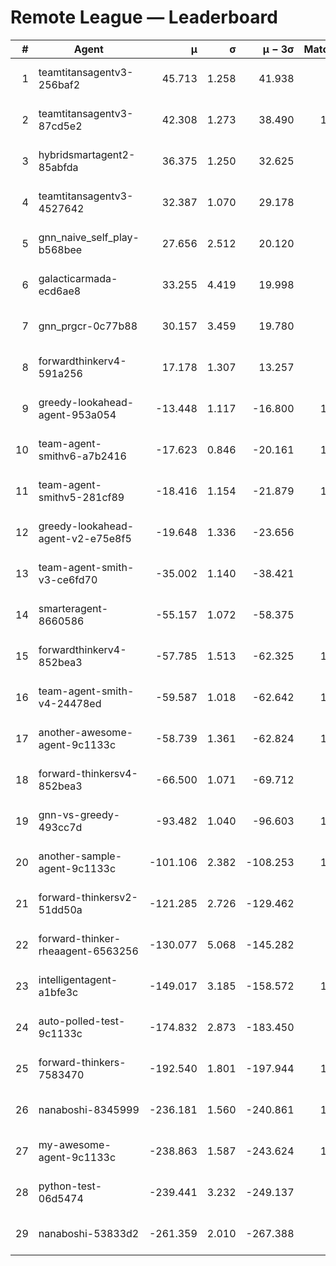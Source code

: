 # Remote League — Leaderboard

| # | Agent | μ | σ | μ − 3σ | Matches | Updated |
|---:|---|---:|---:|---:|---:|---|
| 1 | teamtitansagentv3-256baf2 | 45.713 | 1.258 | 41.938 | 948 | 2025-08-14 12:27 |
| 2 | teamtitansagentv3-87cd5e2 | 42.308 | 1.273 | 38.490 | 1127 | 2025-08-14 12:27 |
| 3 | hybridsmartagent2-85abfda | 36.375 | 1.250 | 32.625 | 122 | 2025-08-14 12:27 |
| 4 | teamtitansagentv3-4527642 | 32.387 | 1.070 | 29.178 | 890 | 2025-08-14 12:27 |
| 5 | gnn_naive_self_play-b568bee | 27.656 | 2.512 | 20.120 | 40 | 2025-08-14 12:27 |
| 6 | galacticarmada-ecd6ae8 | 33.255 | 4.419 | 19.998 | 10 | 2025-08-14 12:27 |
| 7 | gnn_prgcr-0c77b88 | 30.157 | 3.459 | 19.780 | 11 | 2025-08-14 12:27 |
| 8 | forwardthinkerv4-591a256 | 17.178 | 1.307 | 13.257 | 32 | 2025-08-14 12:27 |
| 9 | greedy-lookahead-agent-953a054 | -13.448 | 1.117 | -16.800 | 1000 | 2025-08-14 12:27 |
| 10 | team-agent-smithv6-a7b2416 | -17.623 | 0.846 | -20.161 | 1040 | 2025-08-14 12:27 |
| 11 | team-agent-smithv5-281cf89 | -18.416 | 1.154 | -21.879 | 1110 | 2025-08-14 12:27 |
| 12 | greedy-lookahead-agent-v2-e75e8f5 | -19.648 | 1.336 | -23.656 | 990 | 2025-08-14 12:27 |
| 13 | team-agent-smith-v3-ce6fd70 | -35.002 | 1.140 | -38.421 | 870 | 2025-08-14 12:27 |
| 14 | smarteragent-8660586 | -55.157 | 1.072 | -58.375 | 809 | 2025-08-14 12:27 |
| 15 | forwardthinkerv4-852bea3 | -57.785 | 1.513 | -62.325 | 1127 | 2025-08-14 12:27 |
| 16 | team-agent-smith-v4-24478ed | -59.587 | 1.018 | -62.642 | 1120 | 2025-08-14 12:27 |
| 17 | another-awesome-agent-9c1133c | -58.739 | 1.361 | -62.824 | 1510 | 2025-08-14 12:27 |
| 18 | forward-thinkersv4-852bea3 | -66.500 | 1.071 | -69.712 | 825 | 2025-08-14 12:27 |
| 19 | gnn-vs-greedy-493cc7d | -93.482 | 1.040 | -96.603 | 1010 | 2025-08-14 12:27 |
| 20 | another-sample-agent-9c1133c | -101.106 | 2.382 | -108.253 | 1230 | 2025-08-14 12:27 |
| 21 | forward-thinkersv2-51dd50a | -121.285 | 2.726 | -129.462 | 956 | 2025-08-14 12:27 |
| 22 | forward-thinker-rheaagent-6563256 | -130.077 | 5.068 | -145.282 | 836 | 2025-08-14 12:27 |
| 23 | intelligentagent-a1bfe3c | -149.017 | 3.185 | -158.572 | 1020 | 2025-08-14 12:27 |
| 24 | auto-polled-test-9c1133c | -174.832 | 2.873 | -183.450 | 940 | 2025-08-14 12:27 |
| 25 | forward-thinkers-7583470 | -192.540 | 1.801 | -197.944 | 1030 | 2025-08-14 12:27 |
| 26 | nanaboshi-8345999 | -236.181 | 1.560 | -240.861 | 1080 | 2025-08-14 12:27 |
| 27 | my-awesome-agent-9c1133c | -238.863 | 1.587 | -243.624 | 1300 | 2025-08-14 12:27 |
| 28 | python-test-06d5474 | -239.441 | 3.232 | -249.137 | 905 | 2025-08-14 12:27 |
| 29 | nanaboshi-53833d2 | -261.359 | 2.010 | -267.388 | 886 | 2025-08-14 12:27 |
